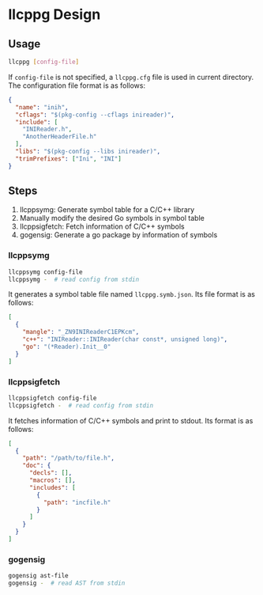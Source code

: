 llcppg Design
=====

## Usage

```sh
llcppg [config-file]
```

If `config-file` is not specified, a `llcppg.cfg` file is used in current directory. The configuration file format is as follows:

```json
{
  "name": "inih",
  "cflags": "$(pkg-config --cflags inireader)",
  "include": [
    "INIReader.h",
    "AnotherHeaderFile.h"
  ],
  "libs": "$(pkg-config --libs inireader)",
  "trimPrefixes": ["Ini", "INI"]
}
```

## Steps

1. llcppsymg: Generate symbol table for a C/C++ library
2. Manually modify the desired Go symbols in symbol table
3. llcppsigfetch: Fetch information of C/C++ symbols
4. gogensig: Generate a go package by information of symbols


### llcppsymg

```sh
llcppsymg config-file
llcppsymg -  # read config from stdin
```

It generates a symbol table file named `llcppg.symb.json`. Its file format is as follows:

```json
[
  {
    "mangle": "_ZN9INIReaderC1EPKcm",
    "c++": "INIReader::INIReader(char const*, unsigned long)",
    "go": "(*Reader).Init__0"
  }
]
```


### llcppsigfetch

```sh
llcppsigfetch config-file
llcppsigfetch -  # read config from stdin
```

It fetches information of C/C++ symbols and print to stdout. Its format is as follows:

```json
[
  {
    "path": "/path/to/file.h",
    "doc": {
      "decls": [],
      "macros": [],
      "includes": [
        {
          "path": "incfile.h"
        }
      ]
    }
  }
]
```

### gogensig

```sh
gogensig ast-file
gogensig -  # read AST from stdin
```
